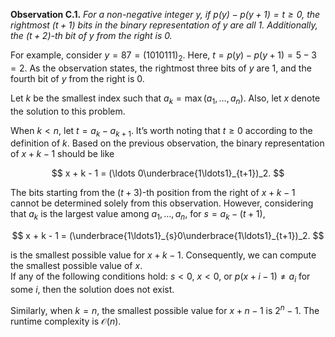 **Observation C.1.** *For a non-negative integer $y$, if $p(y) - p(y + 1) = t \geq 0$, the rightmost $(t + 1)$ bits in the binary representation of $y$ are all 1. Additionally, the $(t + 2)$-th bit of $y$ from the right is 0.*

For example, consider $y = 87 = (1010111)_2$. Here, $t = p(y) - p(y + 1) = 5 - 3 = 2$. As the observation states, the rightmost three bits of $y$ are 1, and the fourth bit of $y$ from the right is 0.

Let $k$ be the smallest index such that $a_k = \max(a_1, \ldots, a_n)$. Also, let $x$ denote the solution to this problem.

When $k < n$, let $t = a_k - a_{k+1}$. It’s worth noting that $t \geq 0$ according to the definition of $k$. Based on the previous observation, the binary representation of $x + k - 1$ should be like

$$
x + k - 1 = (\ldots 0\underbrace{1\ldots1}_{t+1})_2.
$$

The bits starting from the $(t+3)$-th position from the right of $x + k - 1$ cannot be determined solely from this observation. However, considering that $a_k$ is the largest value among $a_1, \ldots, a_n$, for $s = a_k - (t + 1)$,

$$
x + k - 1 = (\underbrace{1\ldots1}_{s}0\underbrace{1\ldots1}_{t+1})_2.
$$

is the smallest possible value for $x + k - 1$. Consequently, we can compute the smallest possible value of $x$.  
If any of the following conditions hold: $s < 0$, $x < 0$, or $p(x + i - 1) \ne a_i$ for some $i$, then the solution does not exist.

Similarly, when $k = n$, the smallest possible value for $x + n - 1$ is $2^n - 1$. The runtime complexity is $\mathcal{O}(n)$.